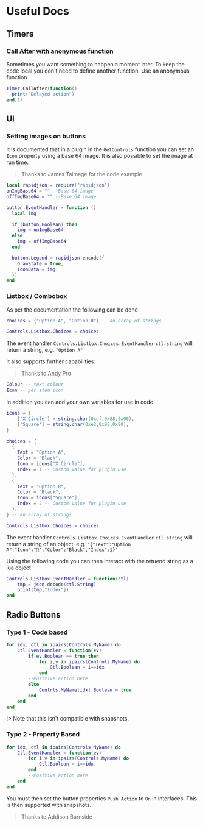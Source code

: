 # Useful Docs

## Timers

### Call After with anonymous function

Sometimes you want something to happen a moment later. To keep the code local you don't need to define another function. Use an anonymous function.

```lua
Timer.CallAfter(function()
  print("Delayed action")
end,1)
```

## UI

### Setting images on buttons

It is documented that in a plugin in the `GetControls` function you can set an `Icon` property using a base 64 image. It is also possible to set the image at run time.

> Thanks to James Talmage for the code example

```lua
local rapidjson = require("rapidjson")
onImgBase64 = "" --Base 64 image
offImgBase64 = "" --Base 64 image

button.EventHandler = function ()
  local img

  if (button.Boolean) then
    img = onImgBase64
  else
    img = offImgBase64
  end

  button.Legend = rapidjson.encode({
    DrawState = true,
    IconData = img
  })
end
```

### Listbox / Combobox

As per the documentation the following can be done 

```lua
choices = {"Option A", "Option B"} -- an array of strings

Controls.Listbox.Choices = choices

```

The event handler `Controls.Listbox.Choices.EventHandler` `ctl.string` will return a string, e.g. `"Option A"`

It also supports further capabilities:

> Thanks to Andy Pro

```lua
Colour -- text colour
Icon -- per item icon

```

In addition you can add your own variables for use in code

```lua
icons = {
    ['X Circle'] = string.char(0xef,0x88,0x96),
    ['Square'] = string.char(0xe2,0x98,0x90),
}

choices = {
  {
    Text = "Option A",
    Color = "Black",
    Icon = icons["X Circle"],
    Index = 1 -- Custom value for plugin use
  },
  {
    Text = "Option B",
    Color = "Black",
    Icon = icons["Square"],
    Index = 2 -- Custom value for plugin use
  },
} -- an array of strings

Controls.Listbox.Choices = choices
```

The event handler `Controls.Listbox.Choices.EventHandler` `ctl.string` will return a string of an object, e.g. `'{"Text":"Option A","Icon":"","Color":"Black","Index":1}'`

Using the following code you can then interact with the retuend string as a lua object

```lua
Controls.Listbox.EventHandler = function(ctl)
    tmp = json.decode(ctl.String)
    print(tmp["Index"])
end
```

## Radio Buttons

### Type 1 - Code based

```lua
for idx, ctl in ipairs(Controls.MyName) do
    Ctl.EventHandler = function(ev)
        if ev.Boolean == true then
            for i,v in ipairs(Controls.MyName) do
                Ctl.Boolean = i==idx
            end
        --Positive action here
        else
            Contrls.MyName[idx].Boolean = true
        end
    end
end
```

!> Note that this isn't compatible with snapshots.

### Type 2 - Property Based

```lua
for idx, ctl in ipairs(Controls.MyName) do
    Ctl.EventHandler = function(ev)
        for i,v in ipairs(Controls.MyName) do
            Ctl.Boolean = i==idx
        end
        --Positive action here
    end
end
```

You must then set the button properties `Push Action` to `On` in interfaces. This is then supported with snapshots.

> Thanks to Addison Burnside